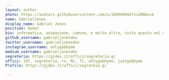 ```yaml
---
layout: author
photo: https://avatars.githubusercontent.com/u/184998944?s=200&v=4
name: GabrielJones
display_name: Gabriel Jones
position: Owner
bio: informatica, animazione, comune, e molto altro, tutto questo nel mio mondo!
github_username: gabrieljonesdev
twitter_username: gabrieljonesdev
instagram_username: onlygabbyme
medium_username: gabrieljonesdev
segreteria: https://gjdev.it/uffici/segreteria.g/
uffici: 18f, segreteria, rs, RC, TC, onlygabbyme, justgabbyme
Profilo: https://gjdev.it/uffici/segreteia.g/

---
```


